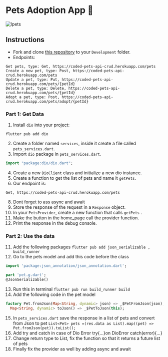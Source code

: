 # Pets Adoption App 🦄

![Ipets](https://user-images.githubusercontent.com/84308096/167295237-ac5ea80c-cb66-4975-9a93-c844dbfc6b37.png)

## Instructions

- Fork and clone [this repository](https://github.com/JoinCODED/Task-Flutter-Get-AdoptApp-Button) to your `Development` folder.
- Endpoints:

```
Get pets, type: Get, https://coded-pets-api-crud.herokuapp.com/pets
Create a new pet, type: Post, https://coded-pets-api-crud.herokuapp.com/pets
Update a pet, type: Put, https://coded-pets-api-crud.herokuapp.com/pets/{petId}
Delete a pet, type: Delete, https://coded-pets-api-crud.herokuapp.com/pets/{petId}
Adopt a pet, type: Post, https://coded-pets-api-crud.herokuapp.com/pets/adopt/{petId}
```

### Part 1: Get Data

1. Install `dio` into your project:

```shell
flutter pub add dio
```

2. Create a folder named `services`, inside it create a file called `pets_services.dart`.
3. Import `dio` package in `pets_services.dart`.

```dart
import "package:dio/dio.dart";
```

4. Create a new `DioClient` class and initialize a new dio instance.
6. Create a function to get the list of pets and name it `getPets`.
7. Our endpoint is:

```
Get, https://coded-pets-api-crud.herokuapp.com/pets
```
8. Dont forget to ass async and await
9. Store the response of the request in a `Response` object.
10. In your `PetsProvider`, create a new function that calls `getPets` .
11. Make the button in the home_page call the provider function.
12. Print the response in the debug console. 


### Part 2: Use the data

11. Add the following packages `flutter pub add json_serializable , build_runner`
12. Go to the pets model and add this code before the class
``` dart 
import 'package:json_annotation/json_annotation.dart';

part 'pet.g.dart';
@JsonSerializable()
```
13. Run this in terminal `flutter pub run build_runner build`
14. Add the following code in the pet model
```dart 
factory Pet.fromJson(Map<String, dynamic> json) => _$PetFromJson(json);
  Map<String, dynamic> toJson() => _$PetToJson(this);
```

15. In `pets_services.dart` save the response in a list of pets and convert from Json to pet `List<Pet> pets =(res.data as List).map((pet) => Pet.fromJson(pet)).toList();`
16. Add try and catch in case of Dio Error try{...}on DioError catch(error){...}
17. Change return type to List<Pet>, fix the function so that it returns a future list of pets
18. Finally fix the provider as well by adding async and await
  

